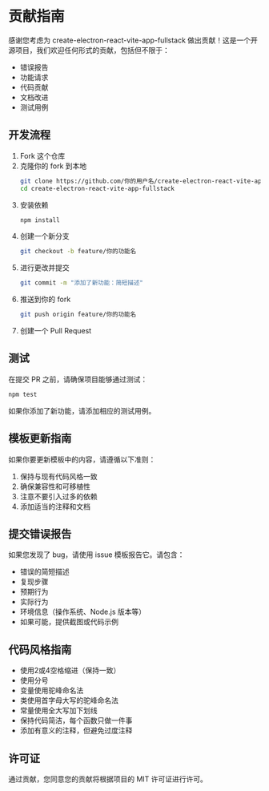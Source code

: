 # 贡献指南

感谢您考虑为 create-electron-react-vite-app-fullstack 做出贡献！这是一个开源项目，我们欢迎任何形式的贡献，包括但不限于：

- 错误报告
- 功能请求
- 代码贡献
- 文档改进
- 测试用例

## 开发流程

1. Fork 这个仓库
2. 克隆你的 fork 到本地
   ```bash
   git clone https://github.com/你的用户名/create-electron-react-vite-app-fullstack.git
   cd create-electron-react-vite-app-fullstack
   ```
3. 安装依赖
   ```bash
   npm install
   ```
4. 创建一个新分支
   ```bash
   git checkout -b feature/你的功能名
   ```
5. 进行更改并提交
   ```bash
   git commit -m "添加了新功能：简短描述"
   ```
6. 推送到你的 fork
   ```bash
   git push origin feature/你的功能名
   ```
7. 创建一个 Pull Request

## 测试

在提交 PR 之前，请确保项目能够通过测试：

```bash
npm test
```

如果你添加了新功能，请添加相应的测试用例。

## 模板更新指南

如果你要更新模板中的内容，请遵循以下准则：

1. 保持与现有代码风格一致
2. 确保兼容性和可移植性
3. 注意不要引入过多的依赖
4. 添加适当的注释和文档

## 提交错误报告

如果您发现了 bug，请使用 issue 模板报告它。请包含：

- 错误的简短描述
- 复现步骤
- 预期行为
- 实际行为
- 环境信息（操作系统、Node.js 版本等）
- 如果可能，提供截图或代码示例

## 代码风格指南

- 使用2或4空格缩进（保持一致）
- 使用分号
- 变量使用驼峰命名法
- 类使用首字母大写的驼峰命名法
- 常量使用全大写加下划线
- 保持代码简洁，每个函数只做一件事
- 添加有意义的注释，但避免过度注释

## 许可证

通过贡献，您同意您的贡献将根据项目的 MIT 许可证进行许可。 